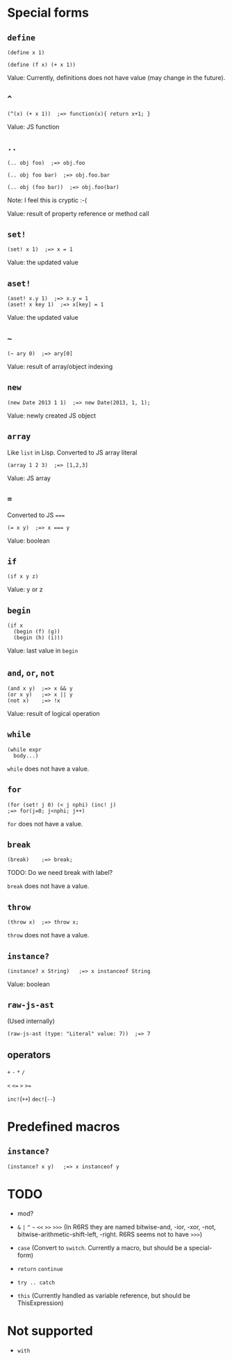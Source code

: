 Special forms
=============

`define`
--------

    (define x 1)

    (define (f x) (+ x 1))

Value: Currently, definitions does not have value (may change in the future).

`^`
---

    (^(x) (+ x 1))  ;=> function(x){ return x+1; }

Value: JS function

`..`
----

    (.. obj foo)  ;=> obj.foo

    (.. obj foo bar)  ;=> obj.foo.bar

    (.. obj (foo bar))  ;=> obj.foo(bar)

Note: I feel this is cryptic :-(

Value: result of property reference or method call

`set!`
------

    (set! x 1)  ;=> x = 1

Value: the updated value

`aset!`
-------

    (aset! x.y 1)  ;=> x.y = 1
    (aset! x key 1)  ;=> x[key] = 1

Value: the updated value

`~`
---

    (~ ary 0)  ;=> ary[0]

Value: result of array/object indexing

`new`
-----

    (new Date 2013 1 1)  ;=> new Date(2013, 1, 1);

Value: newly created JS object

`array`
-------

Like `list` in Lisp. Converted to JS array literal

    (array 1 2 3)  ;=> [1,2,3]

Value: JS array

`=`
---

Converted to JS `===`

    (= x y)  ;=> x === y

Value: boolean

`if`
----

    (if x y z)

Value: y or z

`begin`
-------

    (if x
      (begin (f) (g))
      (begin (h) (i)))

Value: last value in `begin`

`and`, `or`, `not`
------------------

    (and x y)  ;=> x && y
    (or x y)   ;=> x || y
    (not x)    ;=> !x

Value: result of logical operation

`while`
-------

    (while expr
      body...)

`while` does not have a value.

`for`
-----

    (for (set! j 0) (< j nphi) (inc! j)
    ;=> for(j=0; j<nphi; j++)

`for` does not have a value.

`break`
-------

    (break)    ;=> break;

TODO: Do we need break with label?

`break` does not have a value.

`throw`
-------

    (throw x)  ;=> throw x;

`throw` does not have a value.

`instance?`
-----------

    (instance? x String)   ;=> x instanceof String

Value: boolean

`raw-js-ast`
------------

(Used internally)

    (raw-js-ast (type: "Literal" value: 7))  ;=> 7

operators
---------

`+` `-` `*` `/`

`<` `<=` `>` `>=`

`inc!`(`++`) `dec!`(`--`)

Predefined macros
=================

`instance?`
-----------

    (instance? x y)   ;=> x instanceof y


TODO
====

* mod?
* `&` `|` `^` `~` `<<` `>>` `>>>`
  (In R6RS they are named bitwise-and, -ior, -xor, -not, bitwise-arithmetic-shift-left, -right. R6RS seems not to have `>>>`)
* `case` (Convert to `switch`. Currently a macro, but should be a special-form)
* `return` `continue`
* `try .. catch`

* `this` (Currently handled as variable reference, but should be ThisExpression)

Not supported
=============

* `with`
